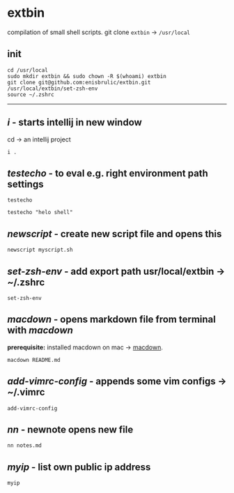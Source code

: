 # extbin
compilation of small shell scripts. git clone `extbin` -> `/usr/local`

## init
```shell script
cd /usr/local
sudo mkdir extbin && sudo chown -R $(whoami) extbin
git clone git@github.com:enisbrulic/extbin.git
/usr/local/extbin/set-zsh-env
source ~/.zshrc
```

---
## *i* - starts intellij in new window
cd -> an intellij project  
```shell script
i .
```

## *testecho* - to eval e.g. right environment path settings
```shell script
testecho
```

```shell script
testecho "helo shell"
```

## *newscript* - create new script file and opens this
```shell script
newscript myscript.sh
```

## *set-zsh-env* - add export path usr/local/extbin -> ~/.zshrc
```shell script
set-zsh-env
```

## *macdown* - opens markdown file from terminal with *macdown*
**prerequisite:** installed macdown on mac -> [macdown](https://macdown.uranusjr.com/).

```shell script
macdown README.md
```

## *add-vimrc-config* - appends some vim configs -> ~/.vimrc

```shell script
add-vimrc-config
```

## *nn* - newnote opens new file 

```shell script
nn notes.md
```

## *myip* - list own public ip address

```shell script
myip
```

